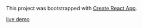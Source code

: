 This project was bootstrapped with [Create React App](https://github.com/facebookincubator/create-react-app).

[live demo](https://reactjs-dashboard-v1.herokuapp.com/)